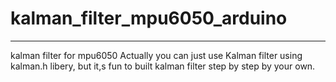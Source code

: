 # kalman_filter_mpu6050_arduino
---
kalman filter for mpu6050
Actually you can just use Kalman filter using kalman.h libery, but it,s fun to built kalman filter step by step by your own.
